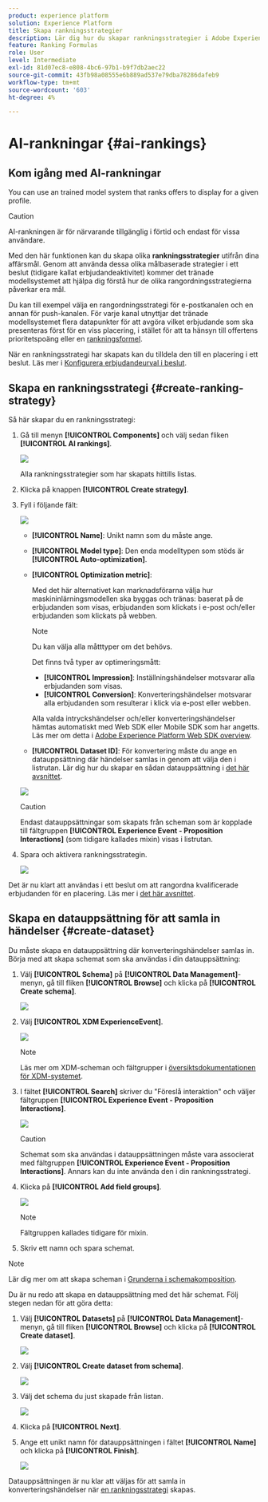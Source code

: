 ```yaml
---
product: experience platform
solution: Experience Platform
title: Skapa rankningsstrategier
description: Lär dig hur du skapar rankningsstrategier i Adobe Experience Platform.
feature: Ranking Formulas
role: User
level: Intermediate
exl-id: 81d07ec8-e808-4bc6-97b1-b9f7db2aec22
source-git-commit: 43fb98a08555e6b889ad537e79dba78286dafeb9
workflow-type: tm+mt
source-wordcount: '603'
ht-degree: 4%

---
```


# AI-rankningar {#ai-rankings}

## Kom igång med AI-rankningar

<!--If you are an [Adobe Experience Platform](https://experienceleague.adobe.com/docs/experience-platform/landing/home.html){target="_blank"} user leveraging the **Offer Decisioning** application service,-->You can use an trained model system that ranks offers to display for a given profile.

>[!CAUTION]
>
>AI-rankningen är för närvarande tillgänglig i förtid och endast för vissa användare.

Med den här funktionen kan du skapa olika **rankningsstrategier** utifrån dina affärsmål. Genom att använda dessa olika målbaserade strategier i ett beslut (tidigare kallat erbjudandeaktivitet) kommer det tränade modellsystemet att hjälpa dig förstå hur de olika rangordningsstrategierna påverkar era mål.

Du kan till exempel välja en rangordningsstrategi för e-postkanalen och en annan för push-kanalen. För varje kanal utnyttjar det tränade modellsystemet flera datapunkter för att avgöra vilket erbjudande som ska presenteras först för en viss placering, i stället för att ta hänsyn till offertens prioritetspoäng eller en [rankningsformel](create-ranking-formulas.md).

<!--This feature is not enabled by default. To be able to use it, reach out to your Adobe contact.-->

När en rankningsstrategi har skapats kan du tilldela den till en placering i ett beslut. Läs mer i [Konfigurera erbjudandeurval i beslut](../offer-activities/configure-offer-selection.md).

## Skapa en rankningsstrategi {#create-ranking-strategy}

Så här skapar du en rankningsstrategi:

1. Gå till menyn **[!UICONTROL Components]** och välj sedan fliken **[!UICONTROL AI rankings]**.

   ![](../../assets/ai-ranking-list.png)

   Alla rankningsstrategier som har skapats hittills listas.

1. Klicka på knappen **[!UICONTROL Create strategy]**.

1. Fyll i följande fält:

   ![](../../assets/ai-ranking-fields.png)

   * **[!UICONTROL Name]**: Unikt namn som du måste ange.

   * **[!UICONTROL Model type]**: Den enda modelltypen som stöds är  **[!UICONTROL Auto-optimization]**.<!--More will be supported in the future so the drop-down list will be enabled.-->

   * **[!UICONTROL Optimization metric]**:

      Med det här alternativet kan marknadsförarna välja hur maskininlärningsmodellen ska byggas och tränas: baserat på de erbjudanden som visas, erbjudanden som klickats i e-post och/eller erbjudanden som klickats på webben.

      >[!NOTE]
      >
      >Du kan välja alla måtttyper om det behövs.

      Det finns två typer av optimeringsmått:
      * **[!UICONTROL Impression]**: Inställningshändelser motsvarar alla erbjudanden som visas.
      * **[!UICONTROL Conversion]**: Konverteringshändelser motsvarar alla erbjudanden som resulterar i klick via e-post eller webben.

      Alla valda intryckshändelser och/eller konverteringshändelser hämtas automatiskt med Web SDK eller Mobile SDK som har angetts. Läs mer om detta i [Adobe Experience Platform Web SDK overview](https://experienceleague.adobe.com/docs/experience-platform/edge/home.html?lang=en).

   * **[!UICONTROL Dataset ID]**: För konvertering måste du ange en datauppsättning där händelser samlas in genom att välja den i listrutan. Lär dig hur du skapar en sådan datauppsättning i [det här avsnittet](#create-dataset). <!--This dataset needs to be associated with a schema that must have the **[!UICONTROL Proposition Interactions]** field group (previously known as mixin) associated with it.-->

   ![](../../assets/ai-ranking-dataset-id.png)

   >[!CAUTION]
   >
   >Endast datauppsättningar som skapats från scheman som är kopplade till fältgruppen **[!UICONTROL Experience Event - Proposition Interactions]** (som tidigare kallades mixin) visas i listrutan.

1. Spara och aktivera rankningsstrategin.

   ![](../../assets/ai-ranking-save-activate.png)

Det är nu klart att användas i ett beslut om att rangordna kvalificerade erbjudanden för en placering. Läs mer i [det här avsnittet](../offer-activities/configure-offer-selection.md#use-ranking-strategy).<!--TBC?-->

## Skapa en datauppsättning för att samla in händelser {#create-dataset}

Du måste skapa en datauppsättning där konverteringshändelser samlas in. Börja med att skapa schemat som ska användas i din datauppsättning:

1. Välj **[!UICONTROL Schema]** på **[!UICONTROL Data Management]**-menyn, gå till fliken **[!UICONTROL Browse]** och klicka på **[!UICONTROL Create schema]**.

   ![](../../assets/ai-ranking-create-schema.png)

1. Välj **[!UICONTROL XDM ExperienceEvent]**.

   ![](../../assets/ai-ranking-xdm-event.png)

   >[!NOTE]
   >
   >    Läs mer om XDM-scheman och fältgrupper i [översiktsdokumentationen för XDM-systemet](https://experienceleague.adobe.com/docs/experience-platform/xdm/home.html?lang=en).


1. I fältet **[!UICONTROL Search]** skriver du &quot;Föreslå interaktion&quot; och väljer fältgruppen **[!UICONTROL Experience Event - Proposition Interactions]**.

   ![](../../assets/ai-ranking-proposition-interactions.png)

   >[!CAUTION]
   >
   >    Schemat som ska användas i datauppsättningen måste vara associerat med fältgruppen **[!UICONTROL Experience Event - Proposition Interactions]**. Annars kan du inte använda den i din rankningsstrategi.

1. Klicka på **[!UICONTROL Add field groups]**.

   ![](../../assets/ai-ranking-add-field-group.png)

   >[!NOTE]
   >Fältgruppen kallades tidigare för mixin.


1. Skriv ett namn och spara schemat.<!--How do you edit the fields in this new schema? Examples?-->

>[!NOTE]
>
>    Lär dig mer om att skapa scheman i [Grunderna i schemakomposition](https://experienceleague.adobe.com/docs/experience-platform/xdm/schema/composition.html?lang=en#understanding-schemas).

Du är nu redo att skapa en datauppsättning med det här schemat. Följ stegen nedan för att göra detta:

1. Välj **[!UICONTROL Datasets]** på **[!UICONTROL Data Management]**-menyn, gå till fliken **[!UICONTROL Browse]** och klicka på **[!UICONTROL Create dataset]**.

   ![](../../assets/ai-ranking-create-dataset.png)

1. Välj **[!UICONTROL Create dataset from schema]**.

   ![](../../assets/ai-ranking-create-dataset-from-schema.png)

1. Välj det schema du just skapade från listan.

   ![](../../assets/ai-ranking-dataset-select-schema.png)

1. Klicka på **[!UICONTROL Next]**.

1. Ange ett unikt namn för datauppsättningen i fältet **[!UICONTROL Name]** och klicka på **[!UICONTROL Finish]**.

   ![](../../assets/ai-ranking-dataset-name.png)

Datauppsättningen är nu klar att väljas för att samla in konverteringshändelser när [en rankningsstrategi](#create-ranking-strategy) skapas.

<!--## Using a ranking strategy {#using-ranking}

To use the ranking strategy you created above, follow the steps below:

Once a ranking strategy has been created, you can assign it to a placement in a decision (previously known as offer activity). For more on this, see [Configure offers selection in decisions](../offer-activities/configure-offer-selection.md).

1. Create a decision.
1. Add a placement.
1. Add a collection.
1. Choose to rank offers by AI ranking (select it from the drop-down list).
1. Click Add ranking.
1. Select the ranking strategy that you created. All the details of the ranking strategy are displayed.
1. Click Next to confirm.
1. Save your decision.

It is now ready to be used in a decision to rank eligible offers for a placement (see [Configure offers selection in decisions](../offer-activities/configure-offer-selection.md)).-->

